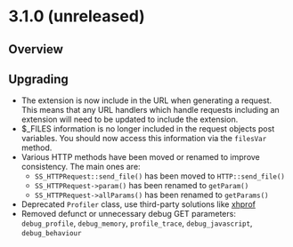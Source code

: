 # 3.1.0 (unreleased)

## Overview ##

## Upgrading

* The extension is now include in the URL when generating a request. This means
  that any URL handlers which handle requests including an extension will need
  to be updated to include the extension.
* $_FILES information is no longer included in the request objects post
  variables. You should now access this information via the `filesVar` method.
* Various HTTP methods have been moved or renamed to improve consistency. The
  main ones are:
  * `SS_HTTPRequest::send_file()` has been moved to `HTTP::send_file()`
  * `SS_HTTPRequest->param()` has been renamed to `getParam()`
  * `SS_HTTPRequest->allParams()` has been renamed to `getParams()`
* Deprecated `Profiler` class, use third-party solutions like [xhprof](https://github.com/facebook/xhprof/)
* Removed defunct or unnecessary debug GET parameters: 
  `debug_profile`, `debug_memory`, `profile_trace`, `debug_javascript`, `debug_behaviour`